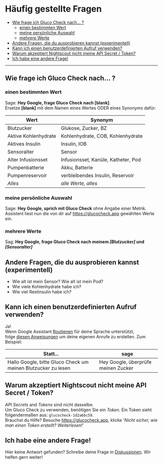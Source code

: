 # Häufig gestellte Fragen

<!-- START doctoc generated TOC please keep comment here to allow auto update -->
<!-- DON'T EDIT THIS SECTION, INSTEAD RE-RUN doctoc TO UPDATE -->

- [Wie frage ich Gluco Check nach... ?](#wie-frage-ich-gluco-check-nach-)
  - [einen bestimmten Wert](#einen-bestimmten-wert)
  - [meine persönliche Auswahl](#meine-pers%C3%B6nliche-auswahl)
  - [mehrere Werte](#mehrere-werte)
- [Andere Fragen, die du ausprobieren kannst (experimentell)](#andere-fragen-die-du-ausprobieren-kannst-experimentell)
- [Kann ich einen benutzerdefinierten Aufruf verwenden?](#kann-ich-einen-benutzerdefinierten-aufruf-verwenden)
- [Warum akzeptiert Nightscout nicht meine API Secret / Token?](#warum-akzeptiert-nightscout-nicht-meine-api-secret--token)
- [Ich habe eine andere Frage!](#ich-habe-eine-andere-frage)

<!-- END doctoc generated TOC please keep comment here to allow auto update -->

---

## Wie frage ich Gluco Check nach... ?

### einen bestimmten Wert

Sage: **Hey Google, frage Gluco Check nach [blank]**.  
Ersetze **[blank]** mit dem Namen eines Wertes ODER eines Synonyms dafür:

| Wert                 | Synonym                             |
| -------------------- | ----------------------------------- |
| Blutzucker           | Glukose, Zucker, BZ                 |
| Aktive Kohlenhydrate | Kohlenhydrate, COB, Kohlenhydrate   |
| Aktives Insulin      | Insulin, IOB                        |
| Sensoralter          | Sensor                              |
| Alter Infusionsset   | Infusionsset, Kanüle, Katheter, Pod |
| Pumpenbatterie       | Akku, Batterie                      |
| Pumpenreservoir      | verbleibendes Insulin, Reservoir    |
| _Alles_              | _alle Werte, alles_                 |

### meine persönliche Auswahl

Sage: **Hey Google, sprich mit Gluco Check** ohne Angabe einer Metrik.  
Assistent liest nun die von dir auf https://glucocheck.app gewählten Werte ein.

### mehrere Werte

Sag: **Hey Google, frage Gluco Check nach meinem  _[Blutzucker]_ und _[Sensoralter]_**

## Andere Fragen, die du ausprobieren kannst (experimentell)

- Wie alt ist mein Sensor? Wie alt ist mein Pod?
- Wie viele Kohlenhydrate habe ich?
- Wie viel Restinsulin habe ich?

## Kann ich einen benutzerdefinierten Aufruf verwenden?

Ja!  
Wenn Google Assistant [Routienen](https://support.google.com/googlenest/answer/7029585?co=GENIE.Platform%3DAndroid&hl=en) für deine Sprache unterstützt,  
folge [diesen Anweisungen](https://glucocheck.app/assets/routines-setup.mp4) um deine eigenen Anrufe zu erstellen. Zum Beispiel:

| Statt...                                                      | sage                                |
| ------------------------------------------------------------- | ----------------------------------- |
| Hallo Google, bitte Gluco Check um meinen Blutzucker zu lesen | Hey Google, überprüfe meinen Zucker |

## Warum akzeptiert Nightscout nicht meine API Secret / Token?

_API Secrets_ and _Tokens_ sind nicht dasselbe.  
Um Gluco Check zu verwenden, benötigen Sie ein _Token_. Ein Token sieht folgendermaßen aus: `glucocheck-1d2a6bc59`.  
Brauchst du Hilfe? Besuche https://glucocheck.app, klicke '_Nicht sicher, wie man einen Token erstellt? Weiterlesen!_'

## Ich habe eine andere Frage!

Hier keine Antwort gefunden? Schreibe deine Frage in [Diskussionen](https://github.com/nielsmaerten/gluco-check/discussions). Wir helfen gern weiter!
